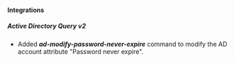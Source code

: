 #### Integrations
##### Active Directory Query v2
- Added ***ad-modify-password-never-expire*** command to modify the AD account attribute "Password never expire".
